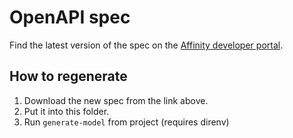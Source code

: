 # OpenAPI spec

Find the latest version of the spec on the [Affinity developer portal](https://developer.affinity.co/).

## How to regenerate

1. Download the new spec from the link above.
2. Put it into this folder.
3. Run `generate-model` from project (requires direnv)
